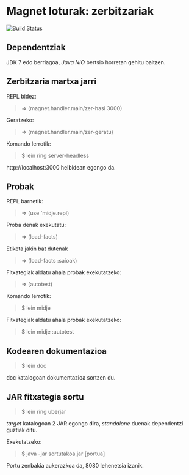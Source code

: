 # Magnet loturak: zerbitzariak

[![Build Status](https://travis-ci.org/lnmnd/magnet.zer.svg?branch=master)](https://travis-ci.org/lnmnd/magnet.zer)

## Dependentziak
JDK 7 edo berriagoa, *Java NIO* bertsio horretan gehitu baitzen.

## Zerbitzaria martxa jarri

REPL bidez:
> => (magnet.handler.main/zer-hasi 3000)

Geratzeko:
> => (magnet.handler.main/zer-geratu)

Komando lerrotik:
> $ lein ring server-headless

http://localhost:3000 helbidean egongo da.

## Probak

REPL barnetik:
> => (use 'midje.repl)

Proba denak exekutatu:
> => (load-facts)

Etiketa jakin bat dutenak
> => (load-facts :saioak)

Fitxategiak aldatu ahala probak exekutatzeko:
> => (autotest)

Komando lerrotik:
> $ lein midje
	    
Fitxategiak aldatu ahala probak exekutatzeko:
> $ lein midje :autotest

## Kodearen dokumentazioa
> $ lein doc

doc katalogoan dokumentazioa sortzen du.

## JAR fitxategia sortu
> $ lein ring uberjar

*target* katalogoan 2 JAR egongo dira, *standalone* duenak dependentzi guztiak ditu.

Exekutatzeko:
> $ java -jar sortutakoa.jar [portua]

Portu zenbakia aukerazkoa da, 8080 lehenetsia izanik.